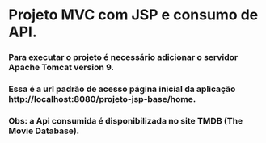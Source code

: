 # Projeto MVC com JSP e consumo de API.
### Para executar o projeto é necessário adicionar o servidor Apache Tomcat version 9.
### Essa é a url padrão de acesso página inicial da aplicação http://localhost:8080/projeto-jsp-base/home.
### Obs: a Api consumida é disponibilizada no site TMDB (The Movie Database).